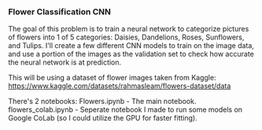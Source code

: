 ### Flower Classification CNN

The goal of this problem is to train a neural network to categorize pictures of flowers into 1 of 5 categories: Daisies, Dandelions, Roses, Sunflowers, and Tulips. I'll create a few different CNN models to train on the image data, and use a portion of the images as the validation set to check how accurate the neural network is at prediction.

This will be using a dataset of flower images taken from Kaggle: https://www.kaggle.com/datasets/rahmasleam/flowers-dataset/data

There's 2 notebooks:
Flowers.ipynb - The main notebook.
flowers_colab.ipynb - Seperate notebook I made to run some models on Google CoLab (so I could utilize the GPU for faster fitting).
